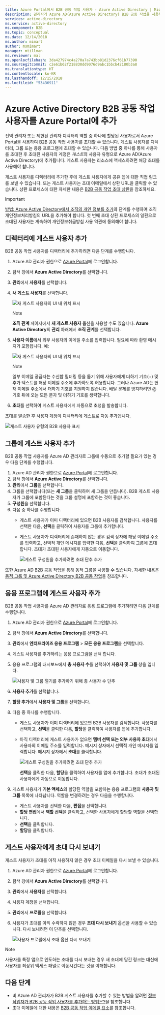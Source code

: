 ```yaml
---
title: Azure Portal에서 B2B 공동 작업 사용자 - Azure Active Directory | Microsoft Docs
description: 관리자가 Azure AD(Azure Active Directory) B2B 공동 작업을 사용하여 파트너 조직에서 해당 디렉터리에 게스트 사용자를 추가할 수 있는 방법을 보여줍니다.
services: active-directory
ms.service: active-directory
ms.component: B2B
ms.topic: conceptual
ms.date: 12/14/2018
ms.author: mimart
author: msmimart
manager: mtillman
ms.reviewer: mal
ms.openlocfilehash: 3da427974c4a270a7a743bb81d2376cf61b77390
ms.sourcegitcommit: c2e61b62f218830dd9076d9abc1bbcb42180b3a8
ms.translationtype: HT
ms.contentlocale: ko-KR
ms.lasthandoff: 12/15/2018
ms.locfileid: "53436911"
---
```

# <a name="add-azure-active-directory-b2b-collaboration-users-in-the-azure-portal"></a>Azure Active Directory B2B 공동 작업 사용자를 Azure Portal에 추가

전역 관리자 또는 제한된 관리자 디렉터리 역할 중 하나에 할당된 사용자로서 Azure Portal을 사용하여 B2B 공동 작업 사용자를 초대할 수 있습니다. 게스트 사용자를 디렉터리, 그룹 또는 응용 프로그램에 초대할 수 있습니다. 다음 방법 중 하나를 통해 사용자를 초대한 후 초대된 사용자의 계정은 *게스트*의 사용자 유형으로 Azure AD(Azure Active Directory)에 추가됩니다. 게스트 사용자는 리소스에 액세스하려면 해당 초대를 사용해야 합니다.

게스트 사용자를 디렉터리에 추가한 후에 게스트 사용자에게 공유 앱에 대한 직접 링크를 보낼 수 있습니다. 또는 게스트 사용자는 초대 이메일에서 상환 URL을 클릭할 수 있습니다. 상환 프로세스에 대한 자세한 내용은 [B2B 공동 작업 초대 상환](redemption-experience.md)을 참조하세요.

> [!IMPORTANT]
> [방법: Azure Active Directory에서 조직의 개인 정보를 추가](https://aka.ms/adprivacystatement)의 단계를 수행하여 조직 개인정보처리방침의 URL을 추가해야 합니다. 첫 번째 초대 상환 프로세스의 일환으로 초대된 사용자는 계속하여 개인정보취급방침 사용 약관에 동의해야 합니다. 

## <a name="add-guest-users-to-the-directory"></a>디렉터리에 게스트 사용자 추가

B2B 공동 작업 사용자를 디렉터리에 추가하려면 다음 단계를 수행합니다.

1. Azure AD 관리자 권한으로 [Azure Portal](https://portal.azure.com)에 로그인합니다.
2. 탐색 창에서 **Azure Active Directory**를 선택합니다.
3. **관리**에서 **사용자**를 선택합니다.
4. **새 게스트 사용자**를 선택합니다.

   ![새 게스트 사용자의 UI 내 위치 표시](./media/add-users-administrator/NewGuestUser-Directory.png) 
 
   > [!NOTE]
   > **조직 관계** 페이지에서 **새 게스트 사용자** 옵션을 사용할 수도 있습니다. **Azure Active Directory**의 **관리** 아래에서 **조직 관계**를 선택합니다.

5. **사용자 이름**에서 외부 사용자의 이메일 주소를 입력합니다. 필요에 따라 환영 메시지가 포함됩니다. 예: 

   ![새 게스트 사용자의 UI 내 위치 표시](./media/add-users-administrator/InviteGuest.png) 

    > [!NOTE]
    > 일부 이메일 공급자는 수신함 필터링 등을 돕기 위해 사용자에게 더하기 기호(+) 및 추가 텍스트를 해당 이메일 주소에 추가하도록 허용합니다. 그러나 Azure AD는 현재 이메일 주소에서 더하기 기호를 지원하지 않습니다. 배달 문제를 방지하려면 @ 기호 뒤에 오는 모든 문자 및 더하기 기호를 생략합니다.

6. **초대**를 선택하여 게스트 사용자에게 자동으로 초청을 발송합니다. 
 
초대를 발송한 후 사용자 계정이 디렉터리에 게스트로 자동 추가됩니다.


![게스트 사용자 유형의 B2B 사용자 표시](./media/add-users-administrator/GuestUserType.png)  

## <a name="add-guest-users-to-a-group"></a>그룹에 게스트 사용자 추가
B2B 공동 작업 사용자를 Azure AD 관리자로 그룹에 수동으로 추가할 필요가 있는 경우 다음 단계를 수행합니다.

1. Azure AD 관리자 권한으로 [Azure Portal](https://portal.azure.com)에 로그인합니다.
2. 탐색 창에서 **Azure Active Directory**를 선택합니다.
3. **관리**에서 **그룹**을 선택합니다.
4. 그룹을 선택합니다(또는 **새 그룹**을 클릭하여 새 그룹을 만듭니다). B2B 게스트 사용자가 그룹에 포함된다는 것을 그룹 설명에 포함하는 것이 좋습니다.
5. **구성원**을 선택합니다. 
6. 다음 중 하나를 수행합니다.
   - 게스트 사용자가 이미 디렉터리에 있으면 B2B 사용자를 검색합니다. 사용자를 선택한 다음, **선택**을 클릭하여 사용자를 그룹에 추가합니다.
   - 게스트 사용자가 디렉터리에 존재하지 않는 경우 검색 상자에 해당 이메일 주소를 입력하고, 선택적 개인 메시지를 입력한 다음, **선택**을 클릭하여 그룹에 초대합니다. 초대가 초대된 사용자에게 자동으로 이동합니다.
     
     ![게스트 구성원을 추가하려면 초대 단추 추가](./media/add-users-administrator/GroupInvite.png)
   
또한 Azure AD B2B 공동 작업을 통해 동적 그룹을 사용할 수 있습니다. 자세한 내용은 [동적 그룹 및 Azure Active Directory B2B 공동 작업](use-dynamic-groups.md)을 참조합니다.

## <a name="add-guest-users-to-an-application"></a>응용 프로그램에 게스트 사용자 추가

B2B 공동 작업 사용자를 Azure AD 관리자로 응용 프로그램에 추가하려면 다음 단계를 수행합니다.

1. Azure AD 관리자 권한으로 [Azure Portal](https://portal.azure.com)에 로그인합니다.
2. 탐색 창에서 **Azure Active Directory**를 선택합니다.
3. **관리**에서 **엔터프라이즈 응용 프로그램** > **모든 응용 프로그램**을 선택합니다.
4. 게스트 사용자를 추가하려는 응용 프로그램을 선택 합니다.
5. 응용 프로그램의 대시보드에서 **총 사용자 수**를 선택하여 **사용자 및 그룹** 창을 엽니다.

    ![사용자 및 그룹 열기를 추가하기 위해 총 사용자 수 단추](./media/add-users-administrator/AppUsersAndGroups.png)

6. **사용자 추가**를 선택합니다.
7. **할당 추가**에서 **사용자 및 그룹**을 선택합니다.
8. 다음 중 하나를 수행합니다.
   - 게스트 사용자가 이미 디렉터리에 있으면 B2B 사용자를 검색합니다. 사용자를 선택하고, **선택**을 클릭한 다음, **할당**을 클릭하여 사용자를 앱에 추가합니다.
   - 아직 디렉터리에 게스트 사용자가 없으면 **멤버 선택 또는 외부 사용자 초대**에서 사용자의 이메일 주소를 입력합니다. 메시지 상자에서 선택적 개인 메시지를 입력합니다. 메시지 상자에서 **초대**를 클릭합니다.
           
       ![게스트 구성원을 추가하려면 초대 단추 추가](./media/add-users-administrator/AppInviteUsers.png)
   
      **선택**을 클릭한 다음, **할당**을 클릭하여 사용자를 앱에 추가합니다. 초대가 초대된 사용자에게 자동으로 이동합니다.

9. 게스트 사용자가 **기본 액세스**의 할당된 역할을 포함하는 응용 프로그램의 **사용자 및 그룹** 목록에 나타납니다. 역할을 변경하려는 경우 다음을 수행합니다.
   - 게스트 사용자를 선택한 다음, **편집**을 선택합니다. 
   - **할당 편집**에서 **역할 선택**을 클릭하고, 선택한 사용자에게 할당할 역할을 선택합니다.
   - **선택**을 클릭합니다.
   - **할당**을 클릭합니다.
 
## <a name="resend-invitations-to-guest-users"></a>게스트 사용자에게 초대 다시 보내기

게스트 사용자가 초대를 아직 사용하지 않은 경우 초대 이메일을 다시 보낼 수 있습니다.

1. Azure AD 관리자 권한으로 [Azure Portal](https://portal.azure.com)에 로그인합니다.
2. 탐색 창에서 **Azure Active Directory**를 선택합니다.
3. **관리**에서 **사용자**를 선택합니다.
5. 사용자 계정을 선택합니다.
6. **관리**에서 **프로필**을 선택합니다.
7. 사용자가 초대를 아직 수락하지 않은 경우 **초대 다시 보내기** 옵션을 사용할 수 있습니다. 다시 보내려면 이 단추를 선택합니다.

   ![사용자 프로필에서 초대 옵션 다시 보내기](./media/add-users-administrator/Resend-Invitation.png)

> [!NOTE]
> 사용자를 특정 앱으로 인도하는 초대를 다시 보내는 경우 새 초대에 담긴 링크는 대신에 사용자를 최상위 액세스 패널로 이동시킨다는 것을 이해합니다.

## <a name="next-steps"></a>다음 단계

- 비 Azure AD 관리자가 B2B 게스트 사용자를 추가할 수 있는 방법을 알려면 [정보 작업자가 B2B 공동 작업 사용자를 추가하는 방법은?](add-users-information-worker.md)을 참조합니다.
- 초대 이메일에 대한 내용은 [B2B 공동 작업 이메일 요소](invitation-email-elements.md)를 참조합니다.

